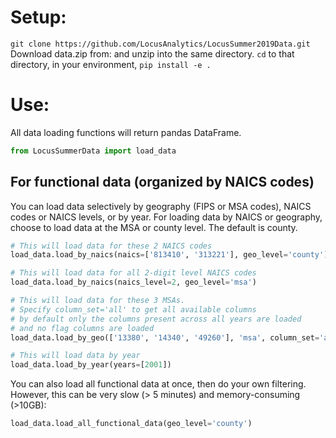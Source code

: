 # Setup:

`git clone https://github.com/LocusAnalytics/LocusSummer2019Data.git`
Download data.zip from:
and unzip into the same directory.
`cd` to that directory, in your environment, `pip install -e .`

# Use:

All data loading functions will return pandas DataFrame.

```python
from LocusSummerData import load_data
```

## For functional data (organized by NAICS codes)

You can load data selectively by geography (FIPS or MSA codes),
NAICS codes or NAICS levels, or by year.
For loading data by NAICS or geography, choose to load data
at the MSA or county level. The default is county.

```python
# This will load data for these 2 NAICS codes
load_data.load_by_naics(naics=['813410', '313221'], geo_level='county')

# This will load data for all 2-digit level NAICS codes
load_data.load_by_naics(naics_level=2, geo_level='msa')

# This will load data for these 3 MSAs.
# Specify column_set='all' to get all available columns
# by default only the columns present across all years are loaded
# and no flag columns are loaded
load_data.load_by_geo(['13380', '14340', '49260'], 'msa', column_set='all')

# This will load data by year
load_data.load_by_year(years=[2001])
```

You can also load all functional data at once, then do your own filtering. However, this can be very slow (> 5 minutes) and memory-consuming (>10GB):

```python
load_data.load_all_functional_data(geo_level='county')
```
